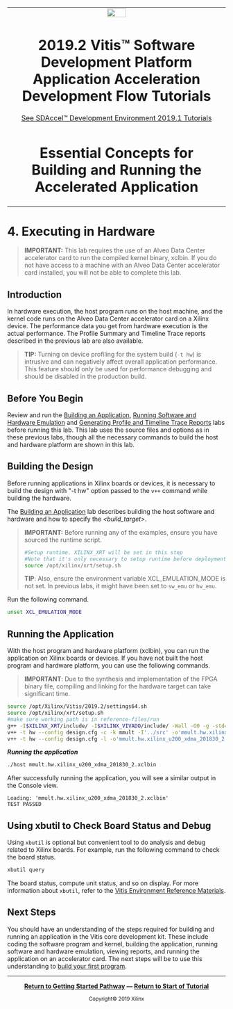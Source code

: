 ﻿<table>
 <tr>
   <td align="center"><img src="https://www.xilinx.com/content/dam/xilinx/imgs/press/media-kits/corporate/xilinx-logo.png" width="30%"/><h1>2019.2 Vitis™ Software Development Platform Application Acceleration Development Flow Tutorials</h1>
   <a href="https://github.com/Xilinx/SDAccel-Tutorials/branches/all">See SDAccel™ Development Environment 2019.1 Tutorials</a>
   </td>
 </tr>
 <tr>
 <td align="center"><h1>Essential Concepts for Building and Running the Accelerated Application</h1>
 </td>
 </tr>
</table>

# 4. Executing in Hardware

>**IMPORTANT:** This lab requires the use of an Alveo Data Center accelerator card to run the compiled kernel binary, xclbin. If you do not have access to a machine with an Alveo Data Center accelerator card installed, you will not be able to complete this lab.

## Introduction

In hardware execution, the host program runs on the host machine, and the kernel code runs on the Alveo Data Center accelerator card on a Xilinx device. The performance data you get from hardware execution is the actual performance. The Profile Summary and Timeline Trace reports described in the previous lab are also available.

>**TIP:** Turning on device profiling for the system build (`-t hw`) is intrusive and can negatively affect overall application performance. This feature should only be used for performance debugging and should be disabled in the production build.

## Before You Begin

Review and run the [Building an Application](./BuildingAnApplication.md), [Running Software and Hardware Emulation](./Emulation.md) and [Generating Profile and Timeline Trace Reports](./ProfileAndTraceReports.md) labs before running this lab. This lab uses the source files and options as in these previous labs, though all the necessary commands to build the host and hardware platform are shown in this lab.

## Building the Design

Before running applications in Xilinx boards or devices, it is necessary to build the design with "-t hw" option passed to the `v++` command while building the hardware.

The [Building an Application](./BuildingAnApplication.md) lab describes building the host software and hardware and how to specify the *<build_target>*.

>**IMPORTANT:** Before running any of the examples, ensure you have sourced the runtime script.
>
>  ```bash
>  #Setup runtime. XILINX_XRT will be set in this step
>  #Note that it's only necessary to setup runtime before deployment on hardware.
>  source /opt/xilinx/xrt/setup.sh
>  ```
>
>**TIP**: Also, ensure the environment variable XCL_EMULATION_MODE is not set. In previous labs, it might have been set to `sw_emu` or `hw_emu`.

Run the following command.

   ```bash
   unset XCL_EMULATION_MODE
   ```

## Running the Application

With the host program and hardware platform (xclbin), you can run the application on Xilinx boards or devices. If you have not built the host program and hardware platform, you can use the following commands.

>**IMPORTANT**: Due to the synthesis and implementation of the FPGA binary file, compiling and linking for the hardware target can take significant time.

  ```bash
  source /opt/Xilinx/Vitis/2019.2/settings64.sh
  source /opt/xilinx/xrt/setup.sh
  #make sure working path is in reference-files/run
  g++ -I$XILINX_XRT/include/ -I$XILINX_VIVADO/include/ -Wall -O0 -g -std=c++11 ../src/host.cpp  -o 'host'  -L$XILINX_XRT/lib/ -lOpenCL -lpthread -lrt -lstdc++
  v++ -t hw --config design.cfg -c -k mmult -I'../src' -o'mmult.hw.xilinx_u200_xdma_201830_2.xo' '../src/mmult.cpp'
  v++ -t hw --config design.cfg -l -o'mmult.hw.xilinx_u200_xdma_201830_2.xclbin' mmult.hw.xilinx_u200_xdma_201830_2.xo
  ```

***Running the application***

  ```bash
  ./host mmult.hw.xilinx_u200_xdma_201830_2.xclbin
  ```

After successfully running the application, you will see a similar output in the Console view.

  ```
  Loading: 'mmult.hw.xilinx_u200_xdma_201830_2.xclbin'
  TEST PASSED
  ```

## Using xbutil to Check Board Status and Debug

Using `xbutil` is optional but convenient tool to do analysis and debug related to Xilinx boards. For example, run the following command to check the board status.

  ```bash
  xbutil query
  ```

The board status, compute unit status, and so on display. For more information about `xbutil`, refer to the [Vitis Environment Reference Materials](https://www.xilinx.com/html_docs/xilinx2019_2/vitis_doc/yxl1556143111967.html).

## Next Steps

You should have an understanding of the steps required for building and running an application in the Vitis core development kit. These include coding the software program and kernel, building the application, running software and hardware emulation, viewing reports, and running the application on an accelerator card. The next steps will be to use this understanding to [build your first program](/docs/my-first-program).
</br>
<hr/>
<p align="center"><b><a href="/docs/vitis-getting-started/">Return to Getting Started Pathway</a> — <a href="./README.md">Return to Start of Tutorial</a></b></p>

<p align="center"><sup>Copyright&copy; 2019 Xilinx</sup></p>
